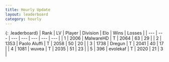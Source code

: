 ```yaml
---
title: Hourly Update
layout: leaderboard
category: hourly
---
```


{: .leaderboard}
| Rank | LV | Player | Division | Elo | Wins | Losses |
| --- | --- | --- | --- | --- | --- | --- |
| <span data-change="0">1</span> | 2006 | <span title="ID: 261794">MalwareHD</span> | T | <span data-change="0">2064</span> | <span data-change="0">63</span> | <span data-change="0">29</span> |
| <span data-change="0">2</span> | 1353 | <span title="ID: 512212">Paolo Aluffi</span> | T | <span data-change="0">2058</span> | <span data-change="0">50</span> | <span data-change="0">20</span> |
| <span data-change="0">3</span> | 1738 | <span title="ID: 337810">Dregun</span> | T | <span data-change="0">2041</span> | <span data-change="0">40</span> | <span data-change="0">17</span> |
| <span data-change="0">4</span> | 1081 | <span title="ID: 740957">wuvea</span> | T | <span data-change="10">2035</span> | <span data-change="2">51</span> | <span data-change="0">23</span> |
| <span data-change="0">5</span> | 396 | <span title="ID: 745795">evolekaf</span> | T | <span data-change="0">2020</span> | <span data-change="0">21</span> | <span data-change="0">3</span> |